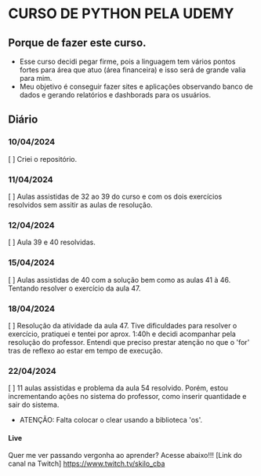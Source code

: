 # CURSO DE PYTHON PELA UDEMY

## Porque de fazer este curso.
- Esse curso decidi pegar firme, pois a linguagem tem vários pontos fortes para área que atuo (área financeira) e isso será de grande valia para mim.
- Meu objetivo é conseguir fazer sites e aplicações observando banco de dados e gerando relatórios e dashborads para os usuários.

## Diário

### 10/04/2024
[ ] Criei o repositório.

### 11/04/2024
[ ] Aulas assistidas de 32 ao 39 do curso e com os dois exercícios resolvidos sem assitir as aulas de resolução.

### 12/04/2024
[ ] Aula 39 e 40 resolvidas.

### 15/04/2024
[ ] Aulas assistidas de 40 com a solução bem como as aulas 41 à 46. Tentando resolver o exercício da aula 47.

### 18/04/2024
[ ] Resolução da atividade da aula 47. Tive dificuldades para resolver o exercício, pratiquei e tentei por aprox. 1:40h e decidi acompanhar pela resolução do professor. Entendi que preciso prestar atenção no que o 'for' tras de reflexo ao estar em tempo de execução.

### 22/04/2024
[ ] 11 aulas assistidas e problema da aula 54 resolvido. Porém, estou incrementando ações no sistema do professor, como inserir quantidade e sair do sistema.
- ATENÇÃO: Falta colocar o <quote>clear</quote> usando a biblioteca 'os'.


#### Live
Quer me ver passando vergonha ao aprender? Acesse abaixo!!!
[Link do canal na Twitch] <https://www.twitch.tv/skilo_cba>